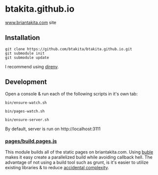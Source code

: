 # btakita.github.io

www.briantakita.com site

## Installation

```
git clone https://github.com/btakita/btakita.github.io.git
git submodule init
git submodule update
```

I recommend using <a href="https://github.com/direnv/direnv" target="_blank">direnv</a>.

## Development

Open a console & run each of the following scripts in it's own tab:

`bin/ensure-watch.sh`

`bin/pages-watch.sh`

`bin/ensure-server.sh`

By default, server is run on http://localhost:3111

### [pages/build.pages.js](./pages/build.pages.js)

This module builds all of the static pages on briantakita.com. Using <a href="https://buble.surge.sh" target="_blank">buble</a> makes it easy create a parallelized build while avoiding callback hell. The advantage of not using a build tool such as grunt, is it's easier to utilize existing libraries & to reduce <a href="https://www.wikiwand.com/en/No_Silver_Bullet" target="_blank">accidental complexity</a>.
